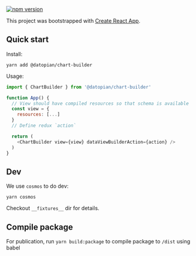 [![npm version](https://badge.fury.io/js/%40datopian%2Fchart-builder.svg)](https://badge.fury.io/js/%40datopian%2Fchart-builder)

This project was bootstrapped with [Create React App](https://github.com/facebook/create-react-app).

## Quick start

Install:

```
yarn add @datopian/chart-builder
```

Usage:

```javascript
import { ChartBuilder } from '@datopian/chart-builder'

function App() {
  // View should have compiled resources so that schema is available
  const view = {
    resources: [...]
  }
  // Define redux `action`

  return (
    <ChartBuilder view={view} dataViewBuilderAction={action} />
  )
}
```

## Dev

We use `cosmos` to do dev:

```
yarn cosmos
```

Checkout `__fixtures__` dir for details.

## Compile package

For publication, run `yarn build:package` to compile package to `/dist` using babel
